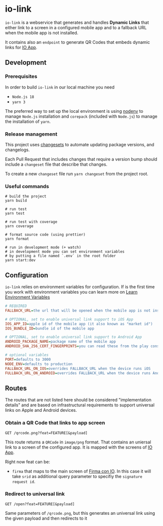 # io-link

`io-link` is a webservice that generates and handles **Dynamic Links** that either link to a screen in a configured mobile app and to a fallback URL when the mobile app is not installed.

It contains also an `endpoint` to generate QR Codes that embeds dynamic links for [IO App](https://github.com/pagopa/io-app).

## Development

### Prerequisites

In order to build `io-link` in our local machine you need

- `Node.js 18`
- `yarn 3`

The preferred way to set up the local environment is using [nodenv](https://github.com/nodenv/nodenv) to manage `Node.js` installation and `corepack` (included with `Node.js`) to manage the installation of `yarn`.

### Release management

This project uses [changesets](https://github.com/changesets/changesets) to automate updating package versions, and changelogs.

Each Pull Request that includes changes that require a version bump should include a `changeset` file that describe that changes.

To create a new `changeset` file run `yarn changeset` from the project root.

### Useful commands

```
# build the project
yarn build

# run test
yarn test

# run test with coverage
yarn coverage

# format source code (using prettier)
yarn format

# run in development mode (+ watch)
# in development mode you can set environment variables
# by putting a file named `.env` in the root folder
yarn start:dev
```

## Configuration

`io-link` relies on environment variables for configuration. If is the first time you work with environment variables you can learn more on [Learn Environment Variables](https://github.com/dwyl/learn-environment-variables)

```ini
# REQUIRED
FALLBACK_URL=the url that will be opened when the mobile app is not installed

# OPTIONAL, set to enable universal link support to iOS App
IOS_APP_ID=apple id of the mobile app (it also known as "market id")
IOS_BUNDLE_ID=bundle id of the mobile app

# OPTIONAL, set to enable universal link support to Android App
ANDROID_PACKAGE_NAME=package name of the mobile app
ANDROID_SHA_256_CERT_FINGERPRINTS=you can read these from the play console

# optional variables
PORT=defaults to 3000
NODE_ENV=defaults to production
FALLBACK_URL_ON_IOS=overrides FALLBACK_URL when the device runs iOS
FULLBACK_URL_ON_ANDROID=overrides FALLBACK_URL when the device runs Andrid
```

## Routes

The routes that are not listed here should be considered "implementation details" and are based on infrastructural requirements to support universal links on Apple and Android devices.

### Obtain a QR Code that links to app screen

```http
GET /qrcode.png?feat=FEATURE[&payload]
```

This route returns a `QRCode` in `image/png` format. That contains an uniersal link to a screen of the configured app. It is mapped with the screens of [IO App](https://github.com/pagopa/io-app).

Right now feat can be:

- `firma` that maps to the main screen of [Firma con IO](https://github.com/pagopa/io-sign). In this case it will take `srid` as additional query parameter to specifiy the `signature request id`.

### Redirect to universal link

```http
GET /open?feat=FEATURE[&payload]
```

Same parameters of `/qrcode.png`, but this generates an universal link using the given payload and then redirects to it
